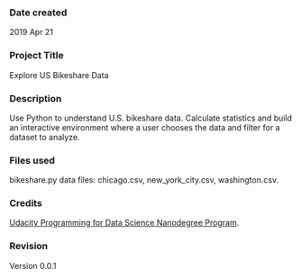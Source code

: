 ### Date created
2019 Apr 21

### Project Title
Explore US Bikeshare Data

### Description
Use Python to understand U.S. bikeshare data. Calculate statistics and build an interactive environment where a user chooses the data and filter for a dataset to analyze.

### Files used
bikeshare.py
data files: chicago.csv, new_york_city.csv, washington.csv.

### Credits
[Udacity Programming for Data Science Nanodegree Program](https://classroom.udacity.com/nanodegrees/nd104/dashboard/overview).

### Revision
Version 0.0.1
